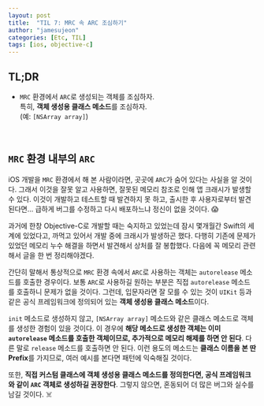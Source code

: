 ```yaml
---
layout: post
title:  "TIL 7: MRC 속 ARC 조심하기"
author: "jamesujeon"
categories: [Etc, TIL]
tags: [ios, objective-c]
---
```


## TL;DR

- `MRC` 환경에서 `ARC`로 생성되는 객체를 조심하자.  
특히, **객체 생성용 클래스 메소드**를 조심하자.  
(예: `[NSArray array]`)

<br>

## `MRC` 환경 내부의 `ARC`

iOS 개발을 `MRC` 환경에서 해 본 사람이라면, 곳곳에 `ARC`가 숨어 있다는 사실을 알 것이다.
그래서 이것을 잘못 알고 사용하면, 잘못된 메모리 참조로 인해 앱 크래시가 발생할 수 있다.
이것이 개발하고 테스트할 때 발견하지 못 하고, 출시한 후 사용자로부터 발견된다면...
급하게 버그를 수정하고 다시 배포하느냐 정신이 없을 것이다. 😱

과거에 한창 Objective-C로 개발할 때는 숙지하고 있었는데 잠시 몇개월간 Swift의 세계에 있었다고,
까먹고 있어서 개발 중에 크래시가 발생하곤 했다.
다행히 기존에 문제가 있었던 메모리 누수 해결을 하면서 발견해서 상처를 잘 봉합했다.
다음에 꼭 메모리 관련해서 글을 한 번 정리해야겠다.

간단히 말해서 통상적으로 `MRC` 환경 속에서 `ARC`로 사용하는 객체는 `autorelease` 메소드를 호출한 경우이다.
보통 `ARC`로 사용하길 원하는 부분은 직접 `autorelease` 메소드를 호출하니 문제가 없을 것이다.
그런데, 입문자라면 잘 모를 수 있는 것이 `UIKit` 등과 같은 공식 프레임워크에 정의되어 있는 **객체 생성용 클래스 메소드**이다.

`init` 메소드로 생성하지 않고, `[NSArray array]` 메소드와 같은 클래스 메소드로 객체를 생성한 경험이 있을 것이다.
이 경우에 **해당 메소드로 생성한 객체는 이미 `autorelease` 메소드를 호출한 객체이므로, 추가적으로 메모리 해제를 하면 안 된다**.
다른 말로 `release` 메소드를 호출하면 안 된다.
이런 용도의 메소드는 **클래스 이름을 본 딴 Prefix**를 가지므로, 여러 예시를 본다면 패턴에 익숙해질 것이다.

또한, **직접 커스텀 클래스에 객체 생성용 클래스 메소드를 정의한다면, 공식 프레임워크와 같이 `ARC` 객체로 생성하길 권장한다**.
그렇지 않으면, 혼동되어 더 많은 버그와 실수를 남길 것이다. ☠️
